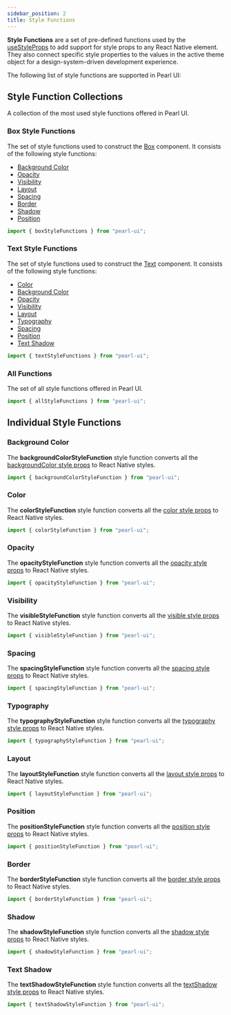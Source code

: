 ```yaml
---
sidebar_position: 2
title: Style Functions
---
```


**Style Functions** are a set of pre-defined functions used by the [useStyleProps](../hooks/useStyleProps) to add support for style props to any React Native element. They also connect specific style properties to the values in the active theme object for a design-system-driven development experience.

The following list of style functions are supported in Pearl UI:

## Style Function Collections

A collection of the most used style functions offered in Pearl UI.

### Box Style Functions

The set of style functions used to construct the [Box](../components/layout/Box) component. It consists of the following style functions:

- [Background Color](#background-color)
- [Opacity](#opacity)
- [Visibility](#visibility)
- [Layout](#layout)
- [Spacing](#spacing)
- [Border](#border)
- [Shadow](#shadow)
- [Position](#position)

```js
import { boxStyleFunctions } from "pearl-ui";
```

### Text Style Functions

The set of style functions used to construct the [Text](../components/typography/Text) component. It consists of the following style functions:

- [Color](#color)
- [Background Color](#background-color)
- [Opacity](#opacity)
- [Visibility](#visibility)
- [Layout](#layout)
- [Typography](#typography)
- [Spacing](#spacing)
- [Position](#position)
- [Text Shadow](#text-shadow)

```js
import { textStyleFunctions } from "pearl-ui";
```

### All Functions

The set of all style functions offered in Pearl UI.

```js
import { allStyleFunctions } from "pearl-ui";
```

## Individual Style Functions

### Background Color

The **backgroundColorStyleFunction** style function converts all the [backgroundColor style props](../core-features/style-props#color-and-background-color) to React Native styles.

```js
import { backgroundColorStyleFunction } from "pearl-ui";
```

### Color

The **colorStyleFunction** style function converts all the [color style props](../core-features/style-props#color-and-background-color) to React Native styles.

```js
import { colorStyleFunction } from "pearl-ui";
```

### Opacity

The **opacityStyleFunction** style function converts all the [opacity style props](../core-features/style-props#opacity-and-visibility) to React Native styles.

```js
import { opacityStyleFunction } from "pearl-ui";
```

### Visibility

The **visibleStyleFunction** style function converts all the [visible style props](../core-features/style-props#opacity-and-visibility) to React Native styles.

```js
import { visibleStyleFunction } from "pearl-ui";
```

### Spacing

The **spacingStyleFunction** style function converts all the [spacing style props](../core-features/style-props#margin-and-padding) to React Native styles.

```js
import { spacingStyleFunction } from "pearl-ui";
```

### Typography

The **typographyStyleFunction** style function converts all the [typography style props](../core-features/style-props#typography) to React Native styles.

```js
import { typographyStyleFunction } from "pearl-ui";
```

### Layout

The **layoutStyleFunction** style function converts all the [layout style props](../core-features/style-props#layout) to React Native styles.

```js
import { layoutStyleFunction } from "pearl-ui";
```

### Position

The **positionStyleFunction** style function converts all the [position style props](../core-features/style-props#position) to React Native styles.

```js
import { positionStyleFunction } from "pearl-ui";
```

### Border

The **borderStyleFunction** style function converts all the [border style props](../core-features/style-props#border) to React Native styles.

```js
import { borderStyleFunction } from "pearl-ui";
```

### Shadow

The **shadowStyleFunction** style function converts all the [shadow style props](../core-features/style-props#shadow) to React Native styles.

```js
import { shadowStyleFunction } from "pearl-ui";
```

### Text Shadow

The **textShadowStyleFunction** style function converts all the [textShadow style props](../core-features/style-props#textShadow) to React Native styles.

```js
import { textShadowStyleFunction } from "pearl-ui";
```
